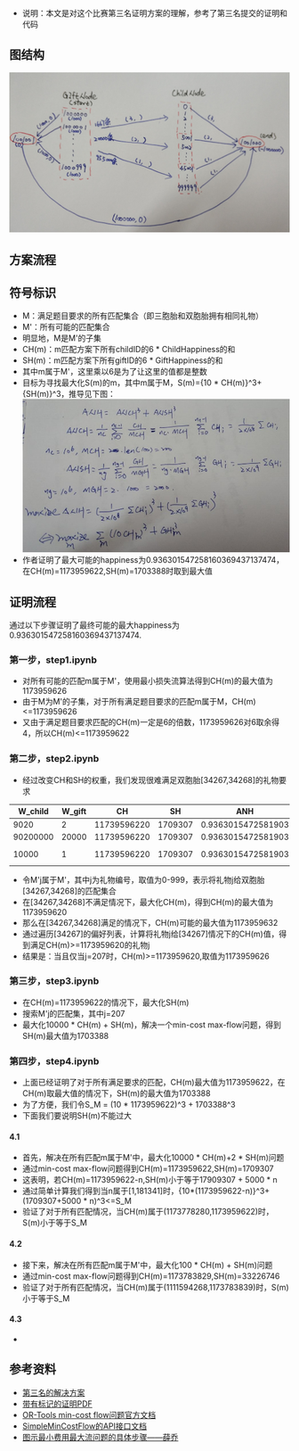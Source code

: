 - 说明：本文是对这个比赛第三名证明方案的理解，参考了第三名提交的证明和代码

## 图结构

![礼物配对问题的图结构](graph.jpg)

## 方案流程



## 符号标识

- M：满足题目要求的所有匹配集合（即三胞胎和双胞胎拥有相同礼物）
- M'：所有可能的匹配集合
- 明显地，M是M'的子集
- CH(m)：m匹配方案下所有childID的6 * ChildHappiness的和
- SH(m)：m匹配方案下所有giftID的6 * GiftHappiness的和
- 其中m属于M'，这里乘以6是为了让这里的值都是整数
- 目标为寻找最大化S(m)的m，其中m属于M，S(m)={10 * CH(m)}^3+{SH(m)}^3，推导见下图：
![image](proof.png)
- 作者证明了最大可能的happiness为0.936301547258160369437137474，在CH(m)=1173959622,SH(m)=1703388时取到最大值


## 证明流程

通过以下步骤证明了最终可能的最大happiness为0.936301547258160369437137474.

### 第一步，step1.ipynb

- 对所有可能的匹配m属于M'，使用最小损失流算法得到CH(m)的最大值为1173959626
- 由于M为M'的子集，对于所有满足题目要求的匹配m属于M，CH(m)<=1173959626
- 又由于满足题目要求匹配的CH(m)一定是6的倍数，1173959626对6取余得4，所以CH(m)<=1173959622

### 第二步，step2.ipynb

- 经过改变CH和SH的权重，我们发现很难满足双胞胎[34267,34268]的礼物要求

|W_child|W_gift|CH|SH|ANH|len(twins_differ)|len(triplets_differ)|len(well_assigned)|sum(Gifts_left)||
|-|-|-|-|-|-|-|-|-|-|
|9020|2|11739596220|1709307|0.9363015472581903|63|2|44869|958818||
|90200000|20000|11739596220|1709307|0.9363015472581903|11|2|44973|||
|10000|1|11739596220|1709307|0.9363015472581903|1|0|-|-|[34267,34268],[207,494]|

- 令M'j属于M'，其中j为礼物编号，取值为0-999，表示将礼物j给双胞胎[34267,34268]的匹配集合
- 在[34267,34268]不满足情况下，最大化CH(m)，得到CH(m)的最大值为1173959620
- 那么在[34267,34268]满足的情况下，CH(m)可能的最大值为1173959632
- 通过遍历[34267]的偏好列表，计算将礼物j给[34267]情况下的CH(m)值，得到满足CH(m)>=1173959620的礼物j
- 结果是：当且仅当j=207时，CH(m)>=1173959620,取值为1173959626

### 第三步，step3.ipynb

- 在CH(m)=1173959622的情况下，最大化SH(m)
- 搜索M'j的匹配集，其中j=207
- 最大化10000 * CH(m) + SH(m)，解决一个min-cost max-flow问题，得到SH(m)最大值为1703388

### 第四步，step4.ipynb

- 上面已经证明了对于所有满足要求的匹配，CH(m)最大值为1173959622，在CH(m)取最大值的情况下，SH(m)的最大值为1703388
- 为了方便，我们令S_M = (10 * 1173959622)^3 + 1703388^3
- 下面我们要说明SH(m)不能过大

#### 4.1

- 首先，解决在所有匹配m属于M'中，最大化10000 * CH(m)+2 * SH(m)问题
- 通过min-cost max-flow问题得到CH(m)=1173959622,SH(m)=1709307
- 这表明，若CH(m)=1173959622-n,SH(m)小于等于17909307 + 5000 * n
- 通过简单计算我们得到当n属于[1,181341]时，{10*(1173959622-n)}^3+(1709307+5000 * n)^3<=S_M
- 验证了对于所有匹配情况，当CH(m)属于(1173778280,1173959622)时，S(m)小于等于S_M

#### 4.2

- 接下来，解决在所有匹配m属于M'中，最大化100 * CH(m) + SH(m)问题
- 通过min-cost max-flow问题得到CH(m)=1173783829,SH(m)=33226746
- 验证了对于所有匹配情况，当CH(m)属于(1111594268,1173783839)时，S(m)小于等于S_M

#### 4.3

- 

## 参考资料

- [第三名的解决方案](https://www.kaggle.com/c/santa-gift-matching/discussion/47374)
- [带有标记的证明PDF](proof.pdf)
- [OR-Tools min-cost flow问题官方文档](https://developers.google.com/optimization/flow/mincostflow)
- [SimpleMinCostFlow的API接口文档](https://developers.google.com/optimization/reference/graph/min_cost_flow/SimpleMinCostFlow/)
- [图示最小费用最大流问题的具体步骤——薛乔](http://dec3.jlu.edu.cn/webcourse/t000048/yun/ch7_05.htm)
